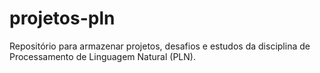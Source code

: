 # projetos-pln
Repositório para armazenar projetos, desafios e estudos da disciplina de Processamento de Linguagem Natural (PLN).
